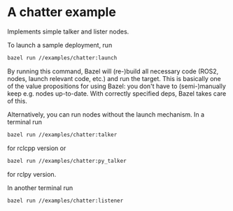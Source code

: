 # A chatter example

Implements simple talker and lister nodes.

To launch a sample deployment, run

```sh
bazel run //examples/chatter:launch
```
By running this command, Bazel will (re-)build all necessary code (ROS2, nodes,
launch relevant code, etc.) and run the target. This is basically one of the
value propositions for using Bazel: you don't have to (semi-)manually keep
e.g. nodes up-to-date. With correctly specified deps, Bazel takes care of this.

Alternatively, you can run nodes without the launch mechanism. In a terminal run

```sh
bazel run //examples/chatter:talker
```
for rclcpp version or

```sh
bazel run //examples/chatter:py_talker
```
for rclpy version.


In another terminal run

```sh
bazel run //examples/chatter:listener
```

